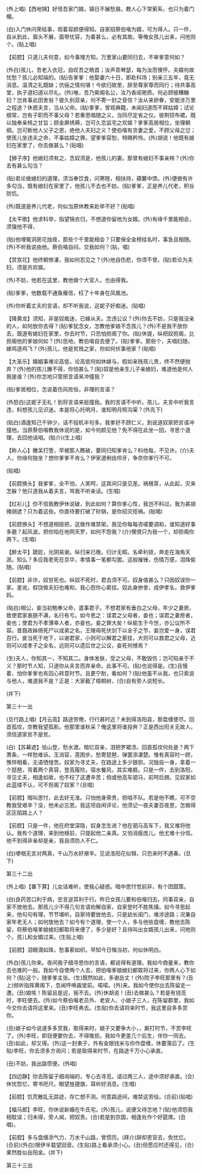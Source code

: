 <!-- { "loadSidebar": true } -->
(外上唱)【西地锦】好怪吾家门婿，镇日不展愁眉。教人心下常萦系，也只为着门楣。

(白)入门休问荣枯事，观着容颜便得知。自家招蔡伯喈为婿，可为得人。只一件，自从到此，眉头不展，面带忧容，为着甚么，必有其故。等俺女孩儿出来，问他则个。(贴上唱)

【前腔】只道儿夫何意，如今事理方知。万里家山要同归去，不审爹意何如？

(外白)孩儿，吾老入衣冠，自叹吾之皓首；汝声乖琴瑟，每为汝而懊怀。夫婿何故忧愁？孩儿必知端的。(贴)告爹爹：他娶妻六十日，即赴科场；别亲三五年，竟无消息。温清之礼既缺；伉俪之情何堪！今欲归故里，辞至尊家尊而同行；待共事高堂，执子道妇道以尽礼。(外)唯，吾乃紫阁名公，汝乃香闺艳质。何必顾彼糟糠妇？岂肯事此田舍翁？彼久别双亲，何不寄一封之音信？汝从来娇眷，安能涉万里之程途？休惑夫言，当从父命。(贴)爹爹，曾观典籍，未闻妇道而不拜姑嫜；试论纲常，岂有子职而不事父母？若重思唱随之义，当同尽定省之仪。彼荆钗布裙，既以独奉亲帏之甘旨；顾金屏绣褥，岂可久恋监宅之欢娱？爹爹高居相位，坐理朝纲。岂可断他人父子之恩，绝他人夫妇之义？使伯喈有贪妻之爱，不顾父母之愆；使孩儿坐违夫之命，不事姑嫜之罪。望爹爹容恕，特赐矜怜。(外)胡说！他既有媳妇在家里了，你去做甚么？(贴唱)

【狮子序】他媳妇须有之，念奴须是，他孩儿的妻。那曾有媳妇不事亲帏？(外)你去有甚么勾当？

(贴)若论做媳妇的道理，须当奉饮食，问寒暄，相扶持，蘋蘩中馈。(外)便做有许多勾当，既有媳妇在家里了，他孩儿不去也不妨。(贴)爹爹，正是养儿代老，积谷防饥。

(外)既道是养儿代老，何似当原休教来赴举不好？(贴唱)

【太平歌】他求科举，指望锦衣归，不想道你留他为女婿。(外)有缘千里能相会，须强他不得，

(贴)他埋冤洞房花烛夜，那些个千里能相会？只要保全金榜挂名时，事急且相随。(外)不听我说由他。蔡伯喈自闷，交我如何？(贴，唱)

【赏宫花】他终朝惨凄，我如何忍见之？(外)他自伤悲，你须不曾。(贴)若论为夫妇，须是共欢娱。

(外)不妨，他若在这里，教他做个大官人，也由得我。

(贴)爹爹，他数载不通鱼雁信，枉了十年身在凤凰池。

(外)你听着丈夫的言语，却不听我说，这妮子好痴迷。(贴唱)

【降黄龙】须知，非是奴痴迷，已嫁从夫。怎违公议？(外)你去不妨，只是我没亲的人，如何放你去得？(贴)爹犹念女，怎教他爹娘不念孩儿？(外)不是我不放你去，既道有媳妇在家里，你去时节，只恐怕担阁了你。(贴)休提，纵把奴担阁，比担阁他的爹娘何如？(外)恁地，教伯喈自去便了。(贴)爹爹。那些个，夫唱妇随，嫁鸡逐鸡飞？(外)孩儿，他是贫贱之家，你如何伏事他家？(贴唱)

【大圣乐】婚姻事难论高低，论高低何如休嫁与。假如亲贱孩儿贵，终不然便抛弃？(外)他的孩儿撇不得，你怕甚么？(贴)奴是他亲生儿子亲媳妇，难道他是何人我是谁？(外)你怎地只管把言语来冲撞我？

(贴)爹居相位，怎说着伤风败俗，非理的言语？

(外怒白)这妮子无礼！到将言语来挺撞我。我的言语不中听。孩儿，夫言中听我言违，料想孩儿见识迷。本是将心托明月，谁知明月照沟渠？(外先下)

(贴白)酒逢知己千钟少，话不投机半句多。我爹好不顾仁义，到说道奴家把言语冲撞他。当原蔡伯喈教我休说的是，如今何颜见他？免不得在此坐一回，寻思个道理，去回他话咱。(贴介)(生上唱)

【称人心】撇呆打堕，早被那人瞧破，要同归知爹肯么？料他每，不见许。(介)夫人，你缘何独坐？想你爹爹不肯么？伊家道俐齿伶牙，争奈你爹行不可。

(贴唱)

【前腔换头】我爹爹，全不怕，人笑呵，这其间只是见差。祸根芽，从此起，灾来怎躲？他只道我从着夫言，骂我不听亲话。(生唱)

【红衫儿】你不信我教伊休说破，到此如何？算你爹心性，我岂不料过。我为甚胡掩胡遮？只为着这些。你直待要打破了砂锅，是你招灾揽祸。(贴唱)

【前腔换头】不想道相挜把，这做作难禁架。我见你每每咨嗟要调和，谁知道好事多磨？起风波。把你陷在地网天罗，如何不怨我？(介)懊恨只为我一个，却担阁你两下。(生唱)

【醉太平】蹉跎，光阴易谢。纵归来已晚，归计无暇。名牵利锁，奔走在海角天涯。知么？多应我老死在京华，孝情事一笔都勾罢。这般摧锉，伤情万感，泪珠偷随。(贴唱)

【前腔】非诈，奴甘死也。纵奴不死时，君去须不可。奴身值甚么？只因奴误你一家。差讹，假饶做夫妇也难和，我心怨你心萦挂。奴此身拚舍，成伊孝名，救伊爹妈。

(贴白)相公，妾当初勉奉父命，遣事君子。不想君家有垂白之父母，年少之妻房。致使君家衷肠不满，名行有亏。如今思之：误君之父母者，妾也；误君之妻房者，妾也；使君为不孝薄幸人者，亦妾也。妾之罪大矣！纵偷生于今世，亦公议所不容。昔聂政姊倚死尸以成弟之名，王陵母死伏剑下以全子之节，妾岂爱一身，误君百行。妾当死于地下，以谢君家，小则可以解君之萦挂，大则可以救君之父母，近则可以成孝子之全名，远则可以遗后世之公议，妾死何憾焉？

(生)夫人，你知其一，不知其二。身体发肤，受之父母，不敢毁伤；岂可陷亲于不义？那时节人知，只道你从夫言而弃亲命。此事不可。(贴)也说得是。(生)且慢着，怕你爹爹也有回心转意时节。且更宁耐，看如何？(贴)他虽不从我，也只索说与他人，难道我不是？正是：大家截了梧桐树，(合)自有旁人说短长。

(并下)


第三十一出

(旦行路上唱)【月云高】路途劳倦，行行甚时近？未到得洛阳县，那盘缠使尽。回首孤坟，空教我望孤影。他那里谁秋采？俺这里将谁投奔？正是西出阳关无故人，须信道家贫不是贫。

(白)【苏幕遮】怯山登，愁水渡。暗忆双亲，泪把罗裙渍。回首孤坟何处是？两下萧条，一样愁难诉。玉消容，莲困步。愁寄琵琶，弹罢添凄楚。惟有真容时一顾，憔悴相看，无语恓惶苦。奴家为寻丈夫，在路途上多少狼狈。况独自一身，拿着一个琵琶，背着两个真容，登高履险，宿水餐风，其实难捱。只是一件，去到洛阳，寻见丈夫，相逢如故，也不枉了这遭辛苦；倘或他高车驷马，前呵后拥，见奴家如此蓝缕不认，可不担阁了奴家？(旦唱)

【前腔】暗叫思忖，此去好无准。只怕他身荣贵，把咱不队。若是他不瞧，可不空教我受艰辛？没，他未必忘恩。我这坦自闲评论，他须记一夜夫妻百夜恩，怎做得区区陌路上人？

【前腔】只是一件，他在府堂深隐，奴身怎生进？他在驷马高车下，我又难将他认。我有个道理，来到他根前，只提起他二亲真。又怕消瘦庞儿。他尤难十分信。他不到得非亲却是亲，我自须防人不仁。

(白)哽咽无言对两真，千山万水好艰辛。见说洛阳花似锦，只恐来时不遇春。(旦下)


第三十二出

(外上唱)【番下算】儿女话难听，使我心疑惑。暗中思忖觉前非，有个团圆策。

(白)良药苦口利于病，忠言逆耳利于行。昨日女孩儿要和伯喈归去。同事双亲，自家不放他去。那孩儿少不得几句言语劝解自家，自家登时不胜焦燥。如今寻思起来，他句句有理，节节堪听。自家待要放他去，只是幼长闺门，难涉途路；况兼自家年老无人；如何放他去？如今有个道理，使一个人，多与他些盘缠，教他去陈留，将蔡伯喈爹娘媳妇都取将来便了，多少是好？且待叫出女婿孩儿出来，问他则个。孩儿和女婿过来。(生贴上唱)

【前腔】泪眼滴如珠，愁事萦如织。早知今日悔当初，何似休明白。

(外白)孩儿你来。夜间我子细寻思你的言语，都说得有道理。我如今商量来，教你去也难的一般。我如今自使两个人去，把伯喈爹娘媳妇都取将过来，你两人心下如何？(贴)这个，随爹爹主张。(生)既然如此，多谢岳丈！(外)院子李旺那里有？(丑上)频听指挥黄阁下，忽闻呼唤画堂前。喏喏。(外)来。我如今使你出去陈留走一遭。(丑)娘咳！陈留且是远，我不去。(外)休胡说！(丑)去做甚么？若是有钱觅时，李旺便去。(外)如今蔡伯喈老员外、老安人、小娘子三人，在陈留郡里，我如今交你去请将这里来。(丑)李旺弗去。(生贴)你去请将来时节，我这里自多多赏你。

(丑)娘子如今说道多多赏我，取得来时，娘子又要争大小，，厮打时节，不赏李旺了。(外)李旺，即目便要你去，不得推拒。我如今更差几个后生，伴你一同去。(丑)如此，却又得。(外)这一封柬子，外有金银钱米与你作盘缠，休要落后了。(生贴)李旺，你去须多方询问；若是取得来时节，在路途千万小心承直。

(丑)不妨，我出路惯便。(外唱)

【四边静】你去陈留子细询端的，专心去寻觅。请过两三人，途中须好承直。(合)休忧怨忆，寄书咫尺。眼望旌捷旗，耳听好消息。(生唱)

【前腔】饥荒散乱无踪迹，存亡想不测。何意路途间，难禁这劳役。(合前)(贴唱)

【福马郎】李旺，你休说新婚在牛氏宅。(外)孩儿，说便又待怎地？(贴)他须怨我相耽误；归未得，旁人闻，把奴责。(合)若是到京国，相逢处作个好筵席。(丑唱)，

【前腔】多与盘缠添气力，万水千山路，曾惯历。(拜介)辞却恩官去，免忧忆。(合前)(外白)限伊半载望回音。(生贴)路上看承须小心。(丑)但愿应时还得见，(合)果然胜似岳阳金。(并下)


第三十三出

